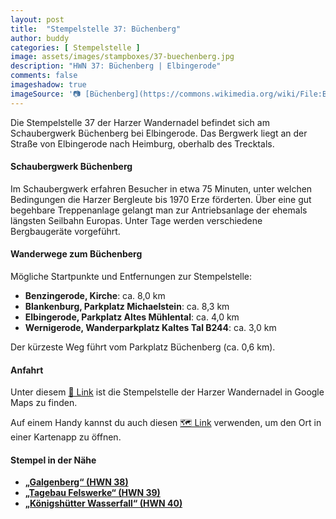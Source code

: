 ```yaml
---
layout: post
title:  "Stempelstelle 37: Büchenberg"
author: buddy
categories: [ Stempelstelle ]
image: assets/images/stampboxes/37-buechenberg.jpg
description: "HWN 37: Büchenberg | Elbingerode"
comments: false
imageshadow: true
imageSource: '📷 [Büchenberg](https://commons.wikimedia.org/wiki/File:B%C3%BCchenberg.jpg) von <a href="//commons.wikimedia.org/wiki/User:B.Thomas95" title="User:B.Thomas95">Thomas Binder</a> unter Lizenz [CC BY-SA 4.0](https://creativecommons.org/licenses/by-sa/4.0)'
---
```



Die Stempelstelle 37 der Harzer Wandernadel befindet sich am Schaubergwerk Büchenberg bei Elbingerode. Das Bergwerk liegt an der Straße von Elbingerode nach Heimburg, oberhalb des Trecktals.

#### Schaubergwerk Büchenberg

Im Schaubergwerk erfahren Besucher in etwa 75 Minuten, unter welchen Bedingungen die Harzer Bergleute bis 1970 Erze förderten. Über eine gut begehbare Treppenanlage gelangt man zur Antriebsanlage der ehemals längsten Seilbahn Europas. Unter Tage werden verschiedene Bergbaugeräte vorgeführt.

#### Wanderwege zum Büchenberg

Mögliche Startpunkte und Entfernungen zur Stempelstelle:

- **Benzingerode, Kirche**: ca. 8,0 km
- **Blankenburg, Parkplatz Michaelstein**: ca. 8,3 km
- **Elbingerode, Parkplatz Altes Mühlental**: ca. 4,0 km
- **Wernigerode, Wanderparkplatz Kaltes Tal B244**: ca. 3,0 km

Der kürzeste Weg führt vom Parkplatz Büchenberg (ca. 0,6 km).

#### Anfahrt

Unter diesem [📍 Link](https://www.google.com/maps/dir/?api=1&origin=&destination=51.79104%2C%2010.81842) ist die Stempelstelle der Harzer Wandernadel in Google Maps zu finden.

<div class="android-only">
  Auf einem Handy kannst du auch diesen 
  <a href="geo:51.79104,10.81842">🗺️ Link</a> 
  verwenden, um den Ort in einer Kartenapp zu öffnen.
  <p></p>
</div>

#### Stempel in der Nähe

- [**„Galgenberg“ (HWN 38)**](/stempelstelle-038-galgenberg)
- [**„Tagebau Felswerke“ (HWN 39)**](/stempelstelle-039-tagebau-felswerke)
- [**„Königshütter Wasserfall“ (HWN 40)**](/stempelstelle-040-koenigshuetter-wasserfall)
